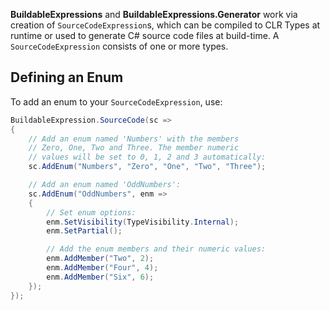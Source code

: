 **BuildableExpressions** and **BuildableExpressions.Generator** work via creation of 
`SourceCodeExpression`s, which can be compiled to CLR Types at runtime or used to generate C# source
code files at build-time. A `SourceCodeExpression` consists of one or more types.

## Defining an Enum

To add an enum to your `SourceCodeExpression`, use:

```csharp
BuildableExpression.SourceCode(sc =>
{
    // Add an enum named 'Numbers' with the members
    // Zero, One, Two and Three. The member numeric 
    // values will be set to 0, 1, 2 and 3 automatically:
    sc.AddEnum("Numbers", "Zero", "One", "Two", "Three");

    // Add an enum named 'OddNumbers':
    sc.AddEnum("OddNumbers", enm =>
    {
        // Set enum options:
        enm.SetVisibility(TypeVisibility.Internal);
        enm.SetPartial();

        // Add the enum members and their numeric values:
        enm.AddMember("Two", 2);
        enm.AddMember("Four", 4);
        enm.AddMember("Six", 6);
    });
});
```